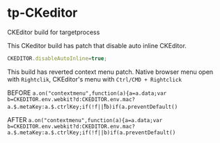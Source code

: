 # tp-CKeditor
CKEditor build for targetprocess

This CKeditor build has patch that disable auto inline CKEditor.
```js
CKEDITOR.disableAutoInline=true;
```
This build has reverted context menu patch. Native browser menu open with `Rightclik`, CKEditor's menu with `Ctrl/CMD + Rightclick`

BEFORE
`a.on("contextmenu",function(a){a=a.data;var b=CKEDITOR.env.webkit?d:CKEDITOR.env.mac?a.$.metaKey:a.$.ctrlKey;if(!f||`**!**`b)if(a.preventDefault()`

AFTER
`a.on("contextmenu",function(a){a=a.data;var b=CKEDITOR.env.webkit?d:CKEDITOR.env.mac?a.$.metaKey:a.$.ctrlKey;if(!f||b)if(a.preventDefault()`